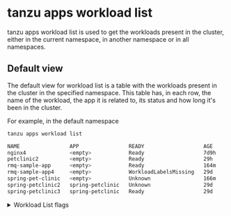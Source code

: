 # tanzu apps workload list

tanzu apps workload list is used to get the workloads present in the cluster, either in the current namespace, in another namespace or in all namespaces.

## Default view

The default view for workload list is a table with the workloads present in the cluster in the specified namespace. This table has, in each row, the name of the workload, the app it is related to, its status and how long it's been in the cluster.

For example, in the default namespace
```bash
tanzu apps workload list

NAME                APP                READY                   AGE
nginx4              <empty>            Ready                   7d9h
petclinic2          <empty>            Ready                   29h
rmq-sample-app      <empty>            Ready                   164m
rmq-sample-app4     <empty>            WorkloadLabelsMissing   29d
spring-pet-clinic   <empty>            Unknown                 166m
spring-petclinic2   spring-petclinic   Unknown                 29d
spring-petclinic3   spring-petclinic   Ready                   29d
```

<details><summary>Workload List flags</summary>

- *all namespaces*(`-A`/`--all-namespaces`): shows workloads in all namespaces in cluster. 
    ```bash
    tanzu apps workload list -A

    NAMESPACE   NAME                APP                READY                         AGE
    default     nginx4              <empty>            Ready                         7d9h
    default     petclinic2          <empty>            Ready                         30h
    default     rmq-sample-app      <empty>            Ready                         179m
    default     rmq-sample-app4     <empty>            WorkloadLabelsMissing         29d
    default     spring-pet-clinic   <empty>            Unknown                       3h1m
    default     spring-petclinic2   spring-petclinic   Unknown                       29d
    default     spring-petclinic3   spring-petclinic   Ready                         29d
    nginx-ns    nginx2              <empty>            TemplateRejectedByAPIServer   8d
    nginx-ns    nginx4              <empty>            TemplateRejectedByAPIServer   8d
    ```

- *app*(`--app`): shows workloads which app is the one specified in the command.
    ```bash
    tanzu apps workload list --app spring-petclinic

    NAME                READY     AGE
    spring-petclinic2   Unknown   29d
    spring-petclinic3   Ready     29d
    ```

- *namespace*(`--namespace`): lists all the workloads present in the specified namespace.
    ```bash
    tanzu apps workload list -n my-namespace

    NAME     APP       READY                         AGE
    app1     <empty>   TemplateRejectedByAPIServer   8d
    app2     <empty>   Ready                         8d
    app3     <empty>   Unknown                       8d
    ```

- *output*(`-o`/`--output`): allows to list all workloads in the specified namespace in yaml, yml or json format.
    - yaml/yml
        ```yaml
        ---
        - apiVersion: carto.run/v1alpha1
        kind: Workload
        metadata:
            creationTimestamp: "2022-05-17T22:06:49Z"
            generation: 1
            labels:
            app.kubernetes.io/part-of: spring-petclinic
            apps.tanzu.vmware.com/workload-type: web
            managedFields:
            ...
            ...
            manager: cartographer
            operation: Update
            time: "2022-05-17T22:06:52Z"
        name: spring-petclinic3
        namespace: default
        resourceVersion: "106252670"
        uid: fcca2d4b-c713-43a5-9a53-9f1ebb214726
        spec:
            source:
                git:
                    ref:
                        tag: tap-1.1
                    url: https://github.com/sample-accelerators/spring-petclinic
        ...
        ...
        ---
        - apiVersion: carto.run/v1alpha1
        kind: Workload
        metadata:
            creationTimestamp: "2022-05-17T22:06:49Z"
            generation: 1
            labels:
            app.kubernetes.io/part-of: spring-petclinic
            apps.tanzu.vmware.com/workload-type: web
            managedFields:
            ...
            ...
            manager: cartographer
            operation: Update
            time: "2022-05-17T22:06:52Z"
        name: spring-petclinic2
        namespace: default
        resourceVersion: "106252670"
        uid: fcca2d4b-c713-43a5-9a53-9f1ebb214726
        spec:
            source:
                git:
                    ref:
                        tag: tap-1.1
                    url: https://github.com/sample-accelerators/spring-petclinic
        ...
        ...
        ```

    - json
        ```json
        [
            {
                "kind": "Workload",
                "apiVersion": "carto.run/v1alpha1",
                "metadata": {
                    "name": "spring-petclinic3",
                    "namespace": "default",
                    "uid": "fcca2d4b-c713-43a5-9a53-9f1ebb214726",
                    "resourceVersion": "106252670",
                    "generation": 1,
                    "creationTimestamp": "2022-05-17T22:06:49Z",
                    "labels": {
                        "app.kubernetes.io/part-of": "spring-petclinic",
                        "apps.tanzu.vmware.com/workload-type": "web"
                    },
                ...
                }
            ...
            },
            {
                "kind": "Workload",
                "apiVersion": "carto.run/v1alpha1",
                "metadata": {
                    "name": "spring-petclinic2",
                    "namespace": "default",
                    "uid": "fcca2d4b-c713-43a5-9a53-9f1ebb214726",
                    "resourceVersion": "106252670",
                    "generation": 1,
                    "creationTimestamp": "2022-05-17T22:06:49Z",
                    "labels": {
                        "app.kubernetes.io/part-of": "spring-petclinic",
                        "apps.tanzu.vmware.com/workload-type": "web"
                    },
                ...
                }
            ...
            },
        ...
        ...
        ]
        ```
</details>
